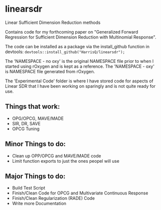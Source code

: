 # linearsdr
 Linear Sufficient Dimension Reduction methods

Contains code for my forthcoming paper on "Generalized Forward Regression for Sufficient Dimension Reduction with Multinomial Response". 

The code can be installed as a package via the install_github function in devtools:
`devtools::install_github("HarrisQ/linearsdr");`

The 'NAMESPACE - no oxy' is the original NAMESPACE file prior to when I started using rOxygen and is kept as a reference.
The 'NAMESPACE - oxy' is NAMESPACE file generated from rOxygen.

The 'Experimental Code' folder is where I have stored code for aspects of Linear SDR that I have been working on sparingly and is not quite ready for use. 

Things that work:
---
* OPG/OPCG, MAVE/MADE  
* SIR, DR, SAVE  
* OPCG Tuning 

Minor Things to do:
---
* Clean up OPP/OPCG and MAVE/MADE code  
* Limit function exports to just the ones peopel will use  

Major Things to do:
---
* Build Test Script  
* Finish/Clean Code for OPCG and Multivariate Continuous Response  
* Finish/Clean Regularization (RADE) Code  
* Write more Documentation  




